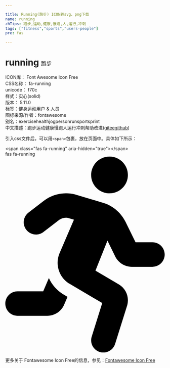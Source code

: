 ```yaml
---

title: Running(跑步) ICON转svg、png下载
name: running
zhTips: 跑步,运动,健康,慢跑,人,运行,冲刺
tags: ["fitness","sports","users-people"]
pre: fas

---
```


# running  <small style="font-size: 60%;font-weight: 100">跑步</small>


<div class="detail-page">
<p>
<span>
ICON库：
<span class="badge-secondary badge">Font Awesome Icon Free</span> 
</span>
<br/>
<span>
CSS名称：
<span class="badge-secondary badge">fa-running</span> 
</span>
<br/>
<span>
unicode：
<span class="badge-secondary badge">f70c</span> 
<copy-btn content='f70c' btn-title=""></copy-btn>
<copy-btn :content='String.fromCodePoint(parseInt("f70c", 16))' btn-title="复制U"></copy-btn>
</span><br/><span>样式：<span class="badge-light badge">实心(solid)</span></span>
<br/>
<span>
版本：
<span class="badge-secondary badge">5.11.0</span> 
</span><br/><span>标签：<span class="badge-light badge"><router-link to="/tags/fitness.html">健身</router-link></span><span class="badge-light badge"><router-link to="/tags/sports.html">运动</router-link></span><span class="badge-light badge"><router-link to="/tags/users-people.html">用户 & 人员</router-link></span></span>
<br/>
<span>图标来源/作者：<span class="badge-light badge">fontawesome</span></span> 
<br/>
<span>别名：<span class="badge-light badge">exercise</span><span class="badge-light badge">health</span><span class="badge-light badge">jog</span><span class="badge-light badge">person</span><span class="badge-light badge">run</span><span class="badge-light badge">sport</span><span class="badge-light badge">sprint</span></span><br/><span class="zh-detail">中文描述：<span class="badge-primary badge">跑步</span><span class="badge-primary badge">运动</span><span class="badge-primary badge">健康</span><span class="badge-primary badge">慢跑</span><span class="badge-primary badge">人</span><span class="badge-primary badge">运行</span><span class="badge-primary badge">冲刺</span><span class="help-link"><span>帮助改进</span>(<a href="https://gitee.com/liuwave/icon-helper/edit/master/json/fontawesome/solid/running.json" target="_blank" rel="noopener noreferrer">gitee</a><a href="https://github.com/liuwave/icon-helper/edit/master/json/fontawesome/solid/running.json" target="_blank" rel="noopener noreferrer">github</a></span>)</span><br/>
</p>
</div>
<div class="alert alert-dark">
  <i class="fas fa-running fa-xs"></i>
  <i class="fas fa-running fa-sm"></i>
  <i class="fas fa-running fa-lg"></i>
  <i class="fas fa-running fa-2x"></i>
  <i class="fas fa-running fa-3x"></i>
  <i class="fas fa-running fa-5x"></i>
  <i class="fas fa-running fa-7x"></i>
</div>
<div>
  <p>引入css文件后，可以用<code>&lt;span&gt;</code>包裹，放在页面中。具体如下所示：    
  </p>
  <div class="alert alert-primary" style="font-size: 14px">
    &lt;span class="fas fa-running" aria-hidden="true"&gt;&lt;/span&gt;
    <copy-btn content='<span class="fas fa-running" aria-hidden="true"></span>'></copy-btn>
  </div>
  <div class="alert alert-secondary">
    <i class="fas fa-running"
    style="font-size: 24px"
    aria-hidden="true"></i> fas fa-running
    <copy-btn content="fas fa-running" btn-title="复制图标名称"></copy-btn>
  </div>
</div>
<div id="svg" class="svg-wrap">
<svg xmlns="http://www.w3.org/2000/svg" viewBox="0 0 416 512"><path d="M272 96c26.51 0 48-21.49 48-48S298.51 0 272 0s-48 21.49-48 48 21.49 48 48 48zM113.69 317.47l-14.8 34.52H32c-17.67 0-32 14.33-32 32s14.33 32 32 32h77.45c19.25 0 36.58-11.44 44.11-29.09l8.79-20.52-10.67-6.3c-17.32-10.23-30.06-25.37-37.99-42.61zM384 223.99h-44.03l-26.06-53.25c-12.5-25.55-35.45-44.23-61.78-50.94l-71.08-21.14c-28.3-6.8-57.77-.55-80.84 17.14l-39.67 30.41c-14.03 10.75-16.69 30.83-5.92 44.86s30.84 16.66 44.86 5.92l39.69-30.41c7.67-5.89 17.44-8 25.27-6.14l14.7 4.37-37.46 87.39c-12.62 29.48-1.31 64.01 26.3 80.31l84.98 50.17-27.47 87.73c-5.28 16.86 4.11 34.81 20.97 40.09 3.19 1 6.41 1.48 9.58 1.48 13.61 0 26.23-8.77 30.52-22.45l31.64-101.06c5.91-20.77-2.89-43.08-21.64-54.39l-61.24-36.14 31.31-78.28 20.27 41.43c8 16.34 24.92 26.89 43.11 26.89H384c17.67 0 32-14.33 32-32s-14.33-31.99-32-31.99z"/></svg>
</div>
<detail full-name='fa-running'></detail>
    
<div><p>更多关于  Fontawesome Icon Free的信息，参见：<a target="_blank" href="https://iconhelper.cn/fontawesome.html">Fontawesome Icon Free</a>
</p></div>
